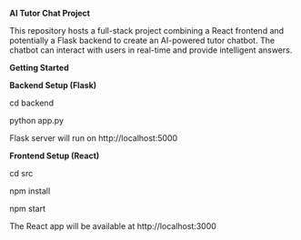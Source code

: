 **AI Tutor Chat Project**

This repository hosts a full-stack project combining a React frontend and potentially a Flask backend to create an AI-powered tutor chatbot. The chatbot can interact with users in real-time and provide intelligent answers.


**Getting Started**

**Backend Setup (Flask)**

cd backend

python app.py

Flask server will run on http://localhost:5000

**Frontend Setup (React)**

cd src

npm install

npm start

The React app will be available at http://localhost:3000
